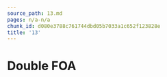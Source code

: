 ```yaml
---
source_path: 13.md
pages: n/a-n/a
chunk_id: d080e3788c761744dbd05b7033a1c652f123828e
title: '13'
---
```

# Double FOA
